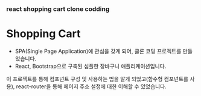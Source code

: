 ### react shopping cart clone codding

# Shopping Cart

 - SPA(Single Page Application)에 관심을 갖게 되어, 클론 코딩 프로젝트를 만들었습니다. 
 - React, Bootstrap으로 구축된 심플한 장바구니 애플리케이션입니다.

이 프로젝트를 통해 컴포넌트 구성 및 사용하는 법을 알게 되었고(함수형 컴포넌트를 사용), react-router을 통해 페이지 주소 설정에 대한 이해할 수 있었습니다. 









